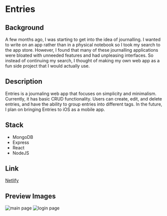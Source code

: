 # Entries

## Background
A few months ago, I was starting to get into the idea of journalling. I wanted to write on an app rather than in a physical notebook so I took my search to the app store. However, I found that many of these journalling applications were bloated with unneeded features and had unpleasing interfaces. So instead of continuing my search, I thought of making my own web app as a fun side project that I would actually use. 

## Description
Entries is a journaling web app that focuses on simplicity and minimalism. Currently, it has basic CRUD functionality. Users can create, edit, and delete entries, and have the ability to group entries into different tags. In the future, I plan on bringing Entries to iOS as a mobile app.

## Stack
- MongoDB
- Express
- React
- NodeJS

## Link
<a href="https://jovial-marshmallow-e9b3d7.netlify.app/" target="_blank">Netlify</a>

## Preview Images
<img src="https://www.jeremiahortiz.ca/static/media/entries-home-light.740b44548655529e0a9d.png" alt="main page">
<img src="https://www.jeremiahortiz.ca/static/media/entries-login.458864c163bf2fc657be.png" alt="login page">

